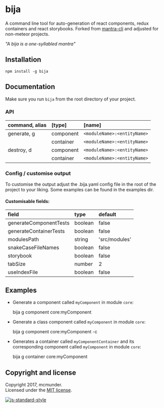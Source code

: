 # bija

A command line tool for auto-generation of react components, redux containers and react storybooks. Forked from [mantra-cli](https://github.com/mantrajs/mantra-cli) and adjusted for non-meteor projects.

*"A bija is a one-syllabled mantra"*


## Installation

    npm install -g bija


## Documentation

Make sure you run `bija` from the root directory of your project.

### API
| command, alias | [type]    | [name]                      |
| :------------- | :-------- | :-------------------------- |
| generate, g    | component | `<moduleName>:<entityName>` |
|                | container | `<moduleName>:<entityName>` |
| destroy, d     | component | `<moduleName>:<entityName>` |
|                | container | `<moduleName>:<entityName>` |


### Config / customise output

To customise the output adjust the .bija.yaml config file in the root of the project to your liking. Some examples can be found in the examples dir.

#### Customisable fields:

| field                  | type            | default              |
| :--------------------- | :-------------- | :--------------------|
| generateComponentTests | boolean         | false                |
| generateContainerTests | boolean         | false                |
| modulesPath            | string          | 'src/modules'        |
| snakeCaseFileNames     | boolean         | false                |
| storybook              | boolean         | false                |
| tabSize                | number          | 2                    |
| useIndexFile           | boolean         | false                |

## Examples

- Generate a component called `myComponent` in module `core`:

    bija g component core:myComponent

- Generate a class component called `myComponent` in module `core`:

    bija g component core:myComponent -c

- Generates a container called `myComponentContainer` and its corresponding component called `myComponent` in module `core`:

    bija g container core:myComponent

## Copyright and license

Copyright 2017, mcmunder.  
Licensed under the [MIT license](./LICENSE).

[![js-standard-style](https://cdn.rawgit.com/feross/standard/master/badge.svg)](https://github.com/feross/standard)
